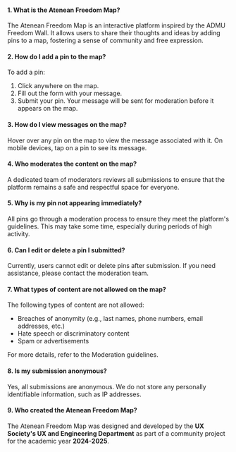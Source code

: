 #### 1. What is the Atenean Freedom Map?
The Atenean Freedom Map is an interactive platform inspired by the ADMU Freedom Wall. It allows users to share their thoughts and ideas by adding pins to a map, fostering a sense of community and free expression.

#### 2. How do I add a pin to the map?
To add a pin:
1. Click anywhere on the map.
2. Fill out the form with your message.
3. Submit your pin. Your message will be sent for moderation before it appears on the map.

#### 3. How do I view messages on the map?
Hover over any pin on the map to view the message associated with it. On mobile devices, tap on a pin to see its message.

#### 4. Who moderates the content on the map?
A dedicated team of moderators reviews all submissions to ensure that the platform remains a safe and respectful space for everyone.

#### 5. Why is my pin not appearing immediately?
All pins go through a moderation process to ensure they meet the platform's guidelines. This may take some time, especially during periods of high activity.

#### 6. Can I edit or delete a pin I submitted?
Currently, users cannot edit or delete pins after submission. If you need assistance, please contact the moderation team.

#### 7. What types of content are not allowed on the map?
The following types of content are not allowed:
- Breaches of anonymity (e.g., last names, phone numbers, email addresses, etc.)
- Hate speech or discriminatory content
- Spam or advertisements

For more details, refer to the Moderation guidelines.

#### 8. Is my submission anonymous?
Yes, all submissions are anonymous. We do not store any personally identifiable information, such as IP addresses.

#### 9. Who created the Atenean Freedom Map?
The Atenean Freedom Map was designed and developed by the **UX Society's UX and Engineering Department** as part of a community project for the academic year **2024-2025**.